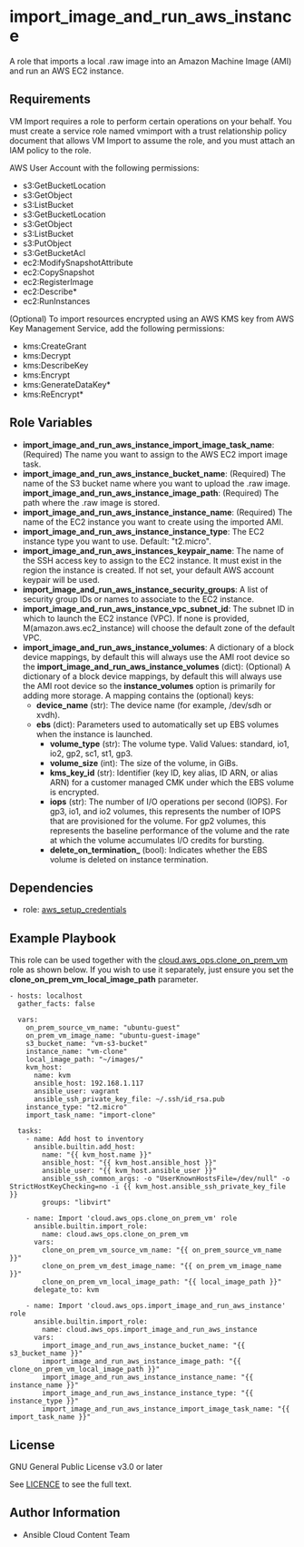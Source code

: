import_image_and_run_aws_instance
=========

A role that imports a local .raw image into an Amazon Machine Image (AMI) and run an AWS EC2 instance.

Requirements
------------

VM Import requires a role to perform certain operations on your behalf. You must create a service role named vmimport with a trust relationship policy document that allows VM Import to assume the role, and you must attach an IAM policy to the role.

AWS User Account with the following permissions:
* s3:GetBucketLocation
* s3:GetObject
* s3:ListBucket
* s3:GetBucketLocation
* s3:GetObject
* s3:ListBucket
* s3:PutObject
* s3:GetBucketAcl
* ec2:ModifySnapshotAttribute
* ec2:CopySnapshot
* ec2:RegisterImage
* ec2:Describe*
* ec2:RunInstances

(Optional) To import resources encrypted using an AWS KMS key from AWS Key Management Service, add the following permissions:
* kms:CreateGrant
* kms:Decrypt
* kms:DescribeKey
* kms:Encrypt
* kms:GenerateDataKey*
* kms:ReEncrypt*

Role Variables
--------------

* **import_image_and_run_aws_instance_import_image_task_name**: (Required) The name you want to assign to the AWS EC2 import image task.
* **import_image_and_run_aws_instance_bucket_name**: (Required) The name of the S3 bucket name where you want to upload the .raw image.
**import_image_and_run_aws_instance_image_path**: (Required) The path where the .raw image is stored.
* **import_image_and_run_aws_instance_instance_name**: (Required) The name of the EC2 instance you want to create using the imported AMI.
* **import_image_and_run_aws_instance_instance_type**: The EC2 instance type you want to use. Default: "t2.micro".
* **import_image_and_run_aws_instances_keypair_name**: The name of the SSH access key to assign to the EC2 instance. It must exist in the region the instance is created. If not set, your default AWS account keypair will be used.
* **import_image_and_run_aws_instance_security_groups**: A list of security group IDs or names to associate to the EC2 instance.
* **import_image_and_run_aws_instance_vpc_subnet_id**: The subnet ID in which to launch the EC2 instance (VPC). If none is provided, M(amazon.aws.ec2_instance) will choose the default zone of the default VPC.
* **import_image_and_run_aws_instance_volumes**: A dictionary of a block device mappings, by default this will always use the AMI root device so the **import_image_and_run_aws_instance_volumes** (dict): (Optional) A dictionary of a block device mappings, by default this will always use the AMI root device so the **instance_volumes** option is primarily for adding more storage. A mapping contains the (optional) keys:
    * **device_name** (str): The device name (for example, /dev/sdh or xvdh).
    * **ebs** (dict): Parameters used to automatically set up EBS volumes when the instance is launched.
        * **volume_type** (str): The volume type. Valid Values: standard, io1, io2, gp2, sc1, st1, gp3.
        * **volume_size** (int): The size of the volume, in GiBs.
        * **kms_key_id** (str): Identifier (key ID, key alias, ID ARN, or alias ARN) for a customer managed CMK under which the EBS volume is encrypted.
        * **iops** (str): The number of I/O operations per second (IOPS). For gp3, io1, and io2 volumes, this represents the number of IOPS that are provisioned for the volume. For gp2 volumes, this represents the baseline performance of the volume and the rate at which the volume accumulates I/O credits for bursting.
        * **delete_on_termination_** (bool): Indicates whether the EBS volume is deleted on instance termination.

Dependencies
------------

- role: [aws_setup_credentials](../aws_setup_credentials/README.md)

Example Playbook
----------------
This role can be used together with the [cloud.aws_ops.clone_on_prem_vm](../clone_on_prem_vm/README.md) role as shown below. If you wish to use it separately, just ensure you set the **clone_on_prem_vm_local_image_path** parameter.

    - hosts: localhost
      gather_facts: false

      vars:
        on_prem_source_vm_name: "ubuntu-guest"
        on_prem_vm_image_name: "ubuntu-guest-image"
        s3_bucket_name: "vm-s3-bucket"
        instance_name: "vm-clone"
        local_image_path: "~/images/"
        kvm_host:
          name: kvm
          ansible_host: 192.168.1.117
          ansible_user: vagrant
          ansible_ssh_private_key_file: ~/.ssh/id_rsa.pub
        instance_type: "t2.micro"
        import_task_name: "import-clone"

      tasks:
        - name: Add host to inventory
          ansible.builtin.add_host:
            name: "{{ kvm_host.name }}"
            ansible_host: "{{ kvm_host.ansible_host }}"
            ansible_user: "{{ kvm_host.ansible_user }}"
            ansible_ssh_common_args: -o "UserKnownHostsFile=/dev/null" -o StrictHostKeyChecking=no -i {{ kvm_host.ansible_ssh_private_key_file }}
            groups: "libvirt"

        - name: Import 'cloud.aws_ops.clone_on_prem_vm' role
          ansible.builtin.import_role:
            name: cloud.aws_ops.clone_on_prem_vm
          vars:
            clone_on_prem_vm_source_vm_name: "{{ on_prem_source_vm_name }}"
            clone_on_prem_vm_dest_image_name: "{{ on_prem_vm_image_name }}"
            clone_on_prem_vm_local_image_path: "{{ local_image_path }}"
          delegate_to: kvm

        - name: Import 'cloud.aws_ops.import_image_and_run_aws_instance' role
          ansible.builtin.import_role:
            name: cloud.aws_ops.import_image_and_run_aws_instance
          vars:
            import_image_and_run_aws_instance_bucket_name: "{{ s3_bucket_name }}"
            import_image_and_run_aws_instance_image_path: "{{ clone_on_prem_vm_local_image_path }}"
            import_image_and_run_aws_instance_instance_name: "{{ instance_name }}"
            import_image_and_run_aws_instance_instance_type: "{{ instance_type }}"
            import_image_and_run_aws_instance_import_image_task_name: "{{ import_task_name }}"

License
-------

GNU General Public License v3.0 or later

See [LICENCE](https://github.com/ansible-collections/cloud.aws_ops/blob/main/LICENSE) to see the full text.

Author Information
------------------

- Ansible Cloud Content Team
